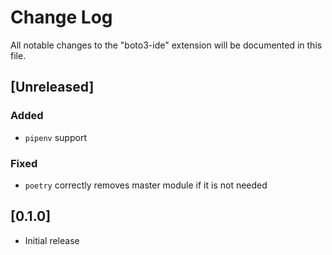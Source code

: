 # Change Log

All notable changes to the "boto3-ide" extension will be documented in this file.

## [Unreleased]
### Added
- `pipenv` support

### Fixed
- `poetry` correctly removes master module if it is not needed

## [0.1.0]

- Initial release